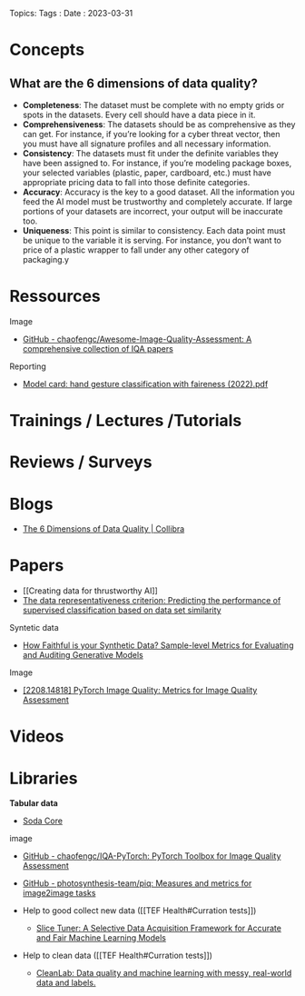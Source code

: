 Topics: 
Tags : 
Date : 2023-03-31

# Concepts

## What are the 6 dimensions of data quality?
-   **Completeness**: The dataset must be complete with no empty grids or spots in the datasets. Every cell should have a data piece in it. 
-   **Comprehensiveness**: The datasets should be as comprehensive as they can get. For instance, if you’re looking for a cyber threat vector, then you must have all signature profiles and all necessary information. 
-   **Consistency**: The datasets must fit under the definite variables they have been assigned to. For instance, if you’re modeling package boxes, your selected variables (plastic, paper, cardboard, etc.) must have appropriate pricing data to fall into those definite categories. 
-   **Accuracy**: Accuracy is the key to a good dataset. All the information you feed the AI model must be trustworthy and completely accurate. If large portions of your datasets are incorrect, your output will be inaccurate too.  
-   **Uniqueness**: This point is similar to consistency. Each data point must be unique to the variable it is serving. For instance, you don’t want to price of a plastic wrapper to fall under any other category of packaging.y

# Ressources
Image
- [GitHub - chaofengc/Awesome-Image-Quality-Assessment: A comprehensive collection of IQA papers](https://github.com/chaofengc/Awesome-Image-Quality-Assessment)

Reporting
- [Model card: hand gesture classification with faireness (2022).pdf](https://storage.googleapis.com/mediapipe-assets/gesture_recognizer/model_card_hand_gesture_classification_with_faireness_2022.pdf)

# Trainings / Lectures /Tutorials

# Reviews / Surveys

# Blogs
- [The 6 Dimensions of Data Quality | Collibra](https://www.collibra.com/us/en/blog/the-6-dimensions-of-data-quality)

# Papers
- [[Creating data for thrustworthy AI]]
- [The data representativeness criterion: Predicting the performance of supervised classification based on data set similarity](https://journals.plos.org/plosone/article?id=10.1371/journal.pone.0237009)


Syntetic data
- [How Faithful is your Synthetic Data? Sample-level Metrics for Evaluating and Auditing Generative Models](https://arxiv.org/abs/2102.08921)

Image
- [[2208.14818] PyTorch Image Quality: Metrics for Image Quality Assessment](https://arxiv.org/abs/2208.14818)

# Videos

# Libraries


**Tabular data**
- [Soda Core](https://www.soda.io/core)


image
- [GitHub - chaofengc/IQA-PyTorch: PyTorch Toolbox for Image Quality Assessment ](https://github.com/chaofengc/IQA-PyTorch)
- [GitHub - photosynthesis-team/piq: Measures and metrics for image2image tasks ](https://github.com/photosynthesis-team/piq)

- Help to good collect new data  ([[TEF Health#Curration tests]])
	- [Slice Tuner: A Selective Data Acquisition Framework for Accurate and Fair Machine Learning Models](https://github.com/systemT2021/SliceTuner)
- Help to clean data  ([[TEF Health#Curration tests]])
	- [CleanLab: Data quality and machine learning with messy, real-world data and labels.](https://github.com/cleanlab/cleanlab)